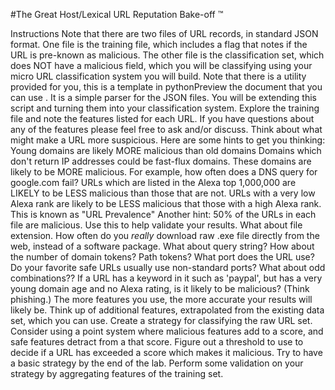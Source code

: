 #The Great Host/Lexical URL Reputation Bake-off ™

Instructions
Note that there are two files of URL records, in standard JSON format. One file is the training file, which includes a flag that notes if the URL is pre-known as malicious. The other file is the classification set, which does NOT have a malicious field, which you will be classifying using your micro URL classification system you will build.
Note that there is a utility provided for you, this is a template in pythonPreview the document that you can use . It is a simple parser for the JSON files. You will be extending this script and turning them into your classification system.
Explore the training file and note the features listed for each URL. If you have questions about any of the features please feel free to ask and/or discuss.
Think about what might make a URL more suspicious. Here are some hints to get you thinking:
Young domains are likely MORE malicious than old domains
Domains which don't return IP addresses could be fast-flux domains. These domains are likely to be MORE malicious. For example, how often does a DNS query for google.com fail?
URLs which are listed in the Alexa top 1,000,000 are LIKELY to be LESS malicious than those that are not.
URLs with a very low Alexa rank are likely to be LESS malicious that those with a high Alexa rank. This is known as "URL Prevalence"
Another hint: 50% of the URLs in each file are malicious. Use this to help validate your results.
What about file extension. How often do you *really* download raw .exe file directly from the web, instead of a software package.
What about query string?
How about the number of domain tokens? Path tokens?
What port does the URL use? Do your favorite safe URLs usually use non-standard ports?
What about odd combinations?? If a URL has a keyword in it such as 'paypal', but has a very young domain age and no Alexa rating, is it likely to be malicious? (Think phishing.)
The more features you use, the more accurate your results will likely be.
Think up of additional features, extrapolated from the existing data set, which you can use.
Create a strategy for classifying the raw URL set. Consider using a point system where malicious features add to a score, and safe features detract from a that score. Figure out a threshold to use to decide if a URL has exceeded a score which makes it malicious. Try to have a basic strategy by the end of the lab.
Perform some validation on your strategy by aggregating features of the training set.
